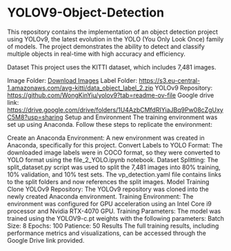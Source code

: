 # YOLOV9-Object-Detection
This repository contains the implementation of an object detection project using YOLOv9, the latest evolution in the YOLO (You Only Look Once) family of models. The project demonstrates the ability to detect and classify multiple objects in real-time with high accuracy and efficiency.

Dataset
This project uses the KITTI dataset, which includes 7,481 images.

Image Folder: [Download Images](https://s3.eu-central-1.amazonaws.com/avg-kitti/data_object_image_2.zip)
Label Folder: https://s3.eu-central-1.amazonaws.com/avg-kitti/data_object_label_2.zip
YOLOv9 Repository: https://github.com/WongKinYiu/yolov9?tab=readme-ov-file
Google drive link: https://drive.google.com/drive/folders/1U4AzbCMfdRIYiaJBq9Pw08cZgUxyC5M8?usp=sharing
Setup and Environment
The training environment was set up using Anaconda. Follow these steps to replicate the environment:

Create an Anaconda Environment: A new environment was created in Anaconda, specifically for this project.
Convert Labels to YOLO Format: The downloaded image labels were in COCO format, so they were converted to YOLO format using the file_2_YOLO.ipynb notebook.
Dataset Splitting: The split_dataset.py script was used to split the 7,481 images into 80% training, 10% validation, and 10% test sets. The vp_detection.yaml file contains links to the split folders and now references the split images.
Model Training
Clone YOLOv9 Repository: The YOLOv9 repository was cloned into the newly created Anaconda environment.
Training Environment: The environment was configured for GPU acceleration using an Intel Core i9 processor and Nvidia RTX-4070 GPU.
Training Parameters: The model was trained using the YOLOV9-c.pt weights with the following parameters:
Batch Size: 8
Epochs: 100
Patience: 50
Results
The full training results, including performance metrics and visualizations, can be accessed through the Google Drive link provided.
